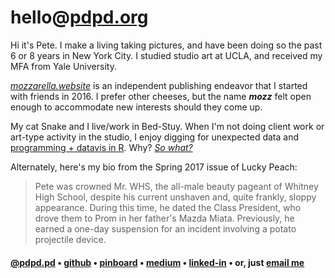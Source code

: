 # hello@[pdpd.org](http://pdpd.org) 

Hi it's Pete. I make a living taking pictures, and have been doing so the past 6 or 8 years in New York City.  I studied studio art at UCLA, and received my MFA from Yale University.

 [_mozzarella.website_](http://mozzarella.website) is an independent publishing endeavor that I started with friends in 2016. I prefer other cheeses, but the name **_mozz_** felt open enough to accommodate new interests should they come up. 

My cat Snake and I live/work in Bed-Stuy. When I'm not doing client work or art-type activity in the studio, I enjoy digging for unexpected data and [programming + datavis in R](http://github.com/mozzarellaV8). Why? [_So what?_](https://medium.com/towards-data-science/why-do-this-4f2adcc646a1)

Alternately, here's my bio from the Spring 2017 issue of Lucky Peach:

<blockquote>Pete was crowned Mr. WHS, the all-male beauty pageant of Whitney High School, despite his current unshaven and, quite frankly, sloppy appearance. During this time, he dated the Class President, who drove them to Prom in her father's Mazda Miata. Previously, he earned a one-day suspension for an incident involving a potato projectile device.</blockquote>

#### [@pdpd.pd](http://instagram.com/pdpd.pd) • [github](http://github.com/mozzarellaV8) • [pinboard](https://pinboard.in/u:mozzarella) • [medium](https://medium.com/@mozzarella) • [linked-in](https://www.linkedin.com/in/petedeevakul/) • or, just [email me](mailto:hello@pdpd.org)